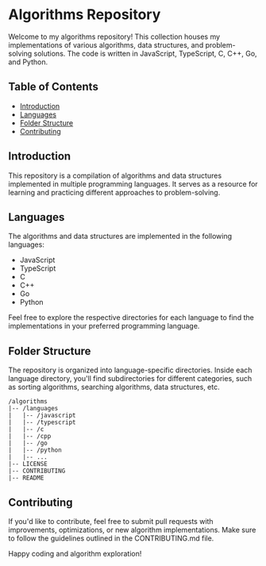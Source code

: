 # Algorithms Repository

Welcome to my algorithms repository! This collection houses my implementations of various algorithms, data structures, and problem-solving solutions. The code is written in JavaScript, TypeScript, C, C++, Go, and Python.

## Table of Contents

- [Introduction](#introduction)
- [Languages](#languages)
- [Folder Structure](#folder-structure)
- [Contributing](#contributing)

## Introduction

This repository is a compilation of algorithms and data structures implemented in multiple programming languages. It serves as a resource for learning and practicing different approaches to problem-solving.

## Languages

The algorithms and data structures are implemented in the following languages:

- JavaScript
- TypeScript
- C
- C++
- Go
- Python

Feel free to explore the respective directories for each language to find the implementations in your preferred programming language.

## Folder Structure

The repository is organized into language-specific directories. Inside each language directory, you'll find subdirectories for different categories, such as sorting algorithms, searching algorithms, data structures, etc.

```plaintext
/algorithms
|-- /languages
|   |-- /javascript
|   |-- /typescript
|   |-- /c
|   |-- /cpp
|   |-- /go
|   |-- /python
|   |-- ...
|-- LICENSE
|-- CONTRIBUTING
|-- README
```

## Contributing

If you'd like to contribute, feel free to submit pull requests with improvements, optimizations, or new algorithm implementations. Make sure to follow the guidelines outlined in the CONTRIBUTING.md file.

Happy coding and algorithm exploration!
